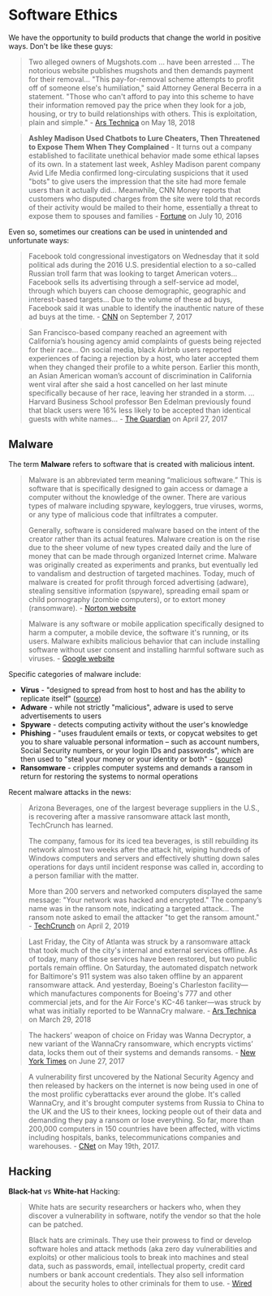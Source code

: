 # Software Ethics

We have the opportunity to build products that change the world in positive ways. Don't be like these guys:

> Two alleged owners of Mugshots.com ... have been arrested ... The notorious website publishes mugshots and then demands payment for their removal... "This pay-for-removal scheme attempts to profit off of someone else's humiliation," said Attorney General Becerra in a statement. "Those who can't afford to pay into this scheme to have their information removed pay the price when they look for a job, housing, or try to build relationships with others. This is exploitation, plain and simple." - [Ars Technica](https://arstechnica.com/tech-policy/2018/05/all-of-mugshots-coms-alleged-co-owners-arrested-on-extortion-charges/) on May 18, 2018

> **Ashley Madison Used Chatbots to Lure Cheaters, Then Threatened to Expose Them When They Complained** - It turns out a company established to facilitate unethical behavior made some ethical lapses of its own. In a statement last week, Ashley Madison parent company Avid Life Media confirmed long-circulating suspicions that it used "bots" to give users the impression that the site had more female users than it actually did... Meanwhile, CNN Money reports that customers who disputed charges from the site were told that records of their activity would be mailed to their home, essentially a threat to expose them to spouses and families - [Fortune](http://fortune.com/2016/07/10/ashley-madison-chatbots/) on July 10, 2016

Even so, sometimes our creations can be used in unintended and unfortunate ways:

> Facebook told congressional investigators on Wednesday that it sold political ads during the 2016 U.S. presidential election to a so-called Russian troll farm that was looking to target American voters... Facebook sells its advertising through a self-service ad model, through which buyers can choose demographic, geographic and interest-based targets... Due to the volume of these ad buys, Facebook said it was unable to identify the inauthentic nature of these ad buys at the time. - [CNN](http://money.cnn.com/2017/09/06/media/facebook-russia-ads-2016-election/index.html) on September 7, 2017

> San Francisco-based company reached an agreement with California’s housing agency amid complaints of guests being rejected for their race... On social media, black Airbnb users reported experiences of facing a rejection by a host, who later accepted them when they changed their profile to a white person. Earlier this month, an Asian American woman’s account of discrimination in California went viral after she said a host cancelled on her last minute specifically because of her race, leaving her stranded in a storm. ... Harvard Business School professor Ben Edelman previously found that black users were 16% less likely to be accepted than identical guests with white names... - [The Guardian](https://www.theguardian.com/technology/2017/apr/27/airbnb-government-housing-test-black-discrimination) on April 27, 2017





## Malware

The term **Malware** refers to software that is created with malicious intent.

> Malware is an abbreviated term meaning “malicious software.”  This is software that is specifically designed to gain access or damage a computer without the knowledge of the owner. There are various types of malware including spyware, keyloggers, true viruses, worms, or any type of malicious code that infiltrates a computer.
>
> Generally, software is considered malware based on the intent of the creator rather than its actual features. Malware creation is on the rise due to the sheer volume of new types created daily and the lure of money that can be made through organized Internet crime. Malware was originally created as experiments and pranks, but eventually led to vandalism and destruction of targeted machines. Today, much of malware is created for profit through forced advertising (adware), stealing sensitive information (spyware), spreading email spam or child pornography (zombie computers), or to extort money (ransomware). - [Norton website](https://us.norton.com/internetsecurity-malware.html)

> Malware is any software or mobile application specifically designed to harm a computer, a mobile device, the software it's running, or its users. Malware exhibits malicious behavior that can include installing software without user consent and installing harmful software such as viruses.  - [Google website](https://support.google.com/webmasters/answer/3258249?hl=en)

Specific categories of malware include:

  + **Virus** - "designed to spread from host to host and has the ability to replicate itself" ([source](https://us.norton.com/internetsecurity-malware-what-is-a-computer-virus.html))
  + **Adware** - while not strictly "malicious", adware is used to serve advertisements to users
  + **Spyware** - detects computing activity without the user's knowledge
  + **Phishing** - "uses fraudulent emails or texts, or copycat websites to get you to share valuable personal information – such as account numbers, Social Security numbers, or your login IDs and passwords", which are then used to "steal your money or your identity or both" - ([source](https://www.consumer.ftc.gov/articles/0003-phishing))
  + **Ransomware** - cripples computer systems and demands a ransom in return for restoring the systems to normal operations

Recent malware attacks in the news:

> Arizona Beverages, one of the largest beverage suppliers in the U.S., is recovering after a massive ransomware attack last month, TechCrunch has learned.
>
> The company, famous for its iced tea beverages, is still rebuilding its network almost two weeks after the attack hit, wiping hundreds of Windows computers and servers and effectively shutting down sales operations for days until incident response was called in, according to a person familiar with the matter.
>
> More than 200 servers and networked computers displayed the same message: "Your network was hacked and encrypted." The company’s name was in the ransom note, indicating a targeted attack... The ransom note asked to email the attacker "to get the ransom amount." - [TechCrunch](https://techcrunch.com/2019/04/02/arizona-beverages-ransomware/) on April 2, 2019

> Last Friday, the City of Atlanta was struck by a ransomware attack that took much of the city's internal and external services offline. As of today, many of those services have been restored, but two public portals remain offline. On Saturday, the automated dispatch network for Baltimore's 911 system was also taken offline by an apparent ransomware attack. And yesterday, Boeing's Charleston facility—which manufactures components for Boeing's 777 and other commercial jets, and for the Air Force's KC-46 tanker—was struck by what was initially reported to be WannaCry malware. - [Ars Technica](https://arstechnica.com/information-technology/2018/03/baltimores-911-system-boeing-join-atlanta-in-week-of-crypto-malware-outbreaks/) on March 29, 2018

> The hackers’ weapon of choice on Friday was Wanna Decryptor, a new variant of the WannaCry ransomware, which encrypts victims’ data, locks them out of their systems and demands ransoms. - [New York Times](https://www.nytimes.com/2017/05/12/world/europe/uk-national-health-service-cyberattack.html) on June 27, 2017

> A vulnerability first uncovered by the National Security Agency and then released by hackers on the internet is now being used in one of the most prolific cyberattacks ever around the globe. It's called WannaCry, and it's brought computer systems from Russia to China to the UK and the US to their knees, locking people out of their data and demanding they pay a ransom or lose everything. So far, more than 200,000 computers in 150 countries have been affected, with victims including hospitals, banks, telecommunications companies and warehouses. - [CNet](https://www.cnet.com/news/wannacry-wannacrypt-uiwix-ransomware-everything-you-need-to-know/) on May 19th, 2017.






## Hacking

**Black-hat** vs **White-hat** Hacking:

> White hats are security researchers or hackers who, when they discover a vulnerability in software, notify the vendor so that the hole can be patched.
>
> Black hats are criminals. They use their prowess to find or develop software holes and attack methods (aka zero day vulnerabilities and exploits) or other malicious tools to break into machines and steal data, such as passwords, email, intellectual property, credit card numbers or bank account credentials. They also sell information about the security holes to other criminals for them to use. - [Wired](https://www.wired.com/2016/04/hacker-lexicon-white-hat-gray-hat-black-hat-hackers/)
